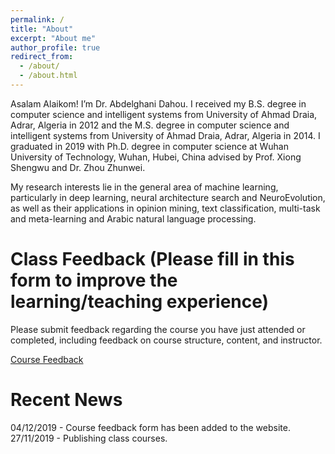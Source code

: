 ```yaml
---
permalink: /
title: "About"
excerpt: "About me"
author_profile: true
redirect_from: 
  - /about/
  - /about.html
---
```


Asalam Alaikom! I’m Dr. Abdelghani Dahou. I received my B.S. degree in computer science and intelligent systems from University of Ahmad Draia, Adrar, Algeria in 2012 and the M.S. degree in computer science and intelligent systems from University of Ahmad Draia, Adrar, Algeria in 2014. I graduated in 2019 with Ph.D. degree in computer science at Wuhan University of Technology, Wuhan, Hubei, China advised by Prof. Xiong Shengwu and Dr. Zhou Zhunwei.

My research interests lie in the general area of machine learning, particularly in deep learning, neural architecture search and NeuroEvolution, as well as their applications in opinion mining, text classification, multi-task and meta-learning and Arabic natural language processing.

Class Feedback (Please fill in this form to improve the learning/teaching experience)
======
Please submit feedback regarding the course you have just attended or completed, including feedback on course structure, content, and instructor.

[Course Feedback](https://forms.gle/S8qHBjacM9y4GgbXA)


Recent News
======
04/12/2019 - Course feedback form has been added to the website.
27/11/2019 - Publishing class courses.
